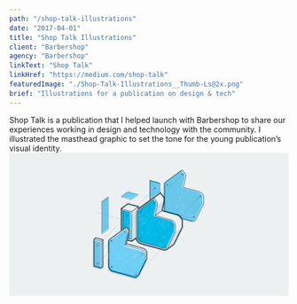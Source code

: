 ```yaml
---
path: "/shop-talk-illustrations"
date: "2017-04-01"
title: "Shop Talk Illustrations"
client: "Barbershop"
agency: "Barbershop"
linkText: "Shop Talk"
linkHref: "https://medium.com/shop-talk"
featuredImage: "./Shop-Talk-Illustrations__Thumb-Ls@2x.png"
brief: "Illustrations for a publication on design & tech"
---
```

Shop Talk is a publication that I helped launch with Barbershop to share our experiences working in design and technology with the community. I illustrated the masthead graphic to set the tone for the young publication’s visual identity.
![Illustration for Design Teardown — Cinebody Selects](./images/ShopTalk-Cinebody-Illustration.png 'Illustration for Design Teardown — Cinebody Selects')